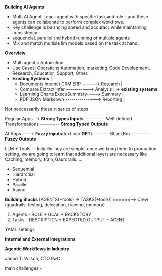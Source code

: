 **Building AI Agents**

* Multi AI Agent - each agent with specific task and role - and these agents can collaborate to perform complex workflows.
* Key challenge is balancing speed and accuracy while maintaining consistency. 
* sequencial, parallel and hybrid running of multiple agents
* Mix and match multiple llm models based on the task at hand.


**Overview**

* Multi agentic Automation 
* Use Cases: Operations Automation, marketing, Code Development, Research, Education, Support, Other..
* **Existing Systems**
            |
  * Documents Internet CRM ERP ------> Research   |
  * Compare Extract Infer -----------> Analysis   | -> **existing systems**
  * Learninig Charts ExecuSummary----> Summary    |
  * PDF JSON Markdown ---------------> Reporting  | 

Not neccessarily these in series of steps. 


Regular Apps --> **Strong Types Inputs** ---------- Well-defined Transformations ---------- **Strong Typed Outputs**

AI Apps ---> **Fuzzy inputs**(text into **GPT**) -------- BLackBox --------- **Fuzzy Outputs**

LLM + Tools -- Initiallly they are simple. once we bring them to production setting, we are going to learn that additional layers are necessary like Caching, memory, train, Gaurdrails.....

* Sequential
* Hierarchial
* Hybrid
* Parallel
* Async

**Building Blocks**
[AGENTS(+tools) -> TASKS(+tools)] ========> Crew (guadrails, testing, delegation, training, memory)

1. Agents - ROLE + GOAL + BACKSTORY
2. Tasks - DESCRIPTION + EXPECTED OUTPUT + AGENT


YAML settings

**Internal and External Integrations**




**Agentic Workflows in Industry**

Jacod T. Wilson, CTO PwC

main challenges - 
